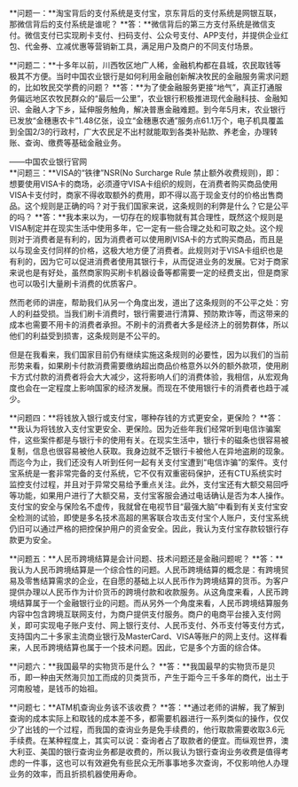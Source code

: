 **问题一：**淘宝背后的支付系统是支付宝，京东背后的支付系统是网银互联，那微信背后的支付系统是谁呢？
**答：**微信背后的第三方支付系统是微信支付。微信支付已实现刷卡支付、扫码支付、公众号支付、APP支付，并提供企业红包、代金券、立减优惠等营销新工具，满足用户及商户的不同支付场景。

**问题二：**十多年以前，川西牧区地广人稀，金融机构都在县城，农民取钱等极其不方便。当时中国农业银行是如何利用金融创新解决牧民的金融服务需求问题的，比如牧民交学费的问题？
**答：**为了使金融服务更接“地气”，真正打通服务偏远地区农牧民群众的“最后一公里”，农业银行积极推进现代金融科技、金融知识、金融人才下乡，延伸服务触角，解决普惠金融难题。到今年5月末，农业银行已发放“金穗惠农卡”1.48亿张，设立“金穗惠农通”服务点61.1万个，电子机具覆盖到全国2/3的行政村，广大农民足不出村就能取到各类补贴款、养老金，办理转账、查询、缴费等基础金融业务。

——中国农业银行官网
​              
**问题三：**VISA的“铁律”NSR(No Surcharge Rule 禁止额外收费规则)，即：想要使用VISA卡的商场，必须遵守VISA卡组织的规则，在消费者购买商品使用VISA卡支付时，商家不得收取额外的费用，即不得以高于现金支付的价格出售商品。这个规则是正确的吗？对于我们国家来说，这条规则的利弊是什么？它是公平的吗？
**答：**我本来以为，一切存在的规事物就有其合理性，既然这个规则是VISA制定并在现实生活中使用多年，它一定有一些合理之处和可取之处。这个规则对于消费者是有利的，因为消费者可以使用刷VISA卡的方式购买商品，而且是以与现金支付同样的价格，这极大地方便了消费者。此规则对于VISA卡组织也是有利的，因为它可以促进消费者使用其银行卡，从而促进业务的发展。它对于商家来说也是有好处，虽然商家购买刷卡机器设备等都需要一定的经费支出，但是商家也可以吸引大量刷卡消费的优质客户。

然而老师的讲座，帮助我们从另一个角度出发，道出了这条规则的不公平之处：穷人的利益受损。当我们刷卡消费时，银行需要进行清算、预防欺诈等，而这带来的成本也需要不用卡的消费者承担。不刷卡的消费者大多是经济上的弱势群体，所以他们的利益受到损害，这条规则是不公平的。

但是在我看来，我们国家目前仍有继续实施这条规则的必要性，因为以我们的当前形势来看，如果刷卡付款消费需要缴纳超出商品价格意外以外的额外款项，使用刷卡方式付款的消费者将会大大减少，这将影响人们的消费体验，我相信，从宏观角度也会在一定程度上影响国家的经济发展。而现在不使用银行卡的消费者也趋于减少。

**问题四：**将钱放入银行或支付宝，哪种存钱的方式更安全，更保险？
**答：**我认为将钱放入支付宝更安全、更保险。因为近些年我们经常听到电信诈骗案件，这些案件都是与银行卡的使用有关。在现实生活中，银行卡的磁条也很容易被复制，信息也很容易被他人获取。我身边就不乏银行卡被他人在异地盗刷的现象。而迄今为止，我们还没有人听到任何一起有关支付宝遭到“电信诈骗”的案件。支付宝系统是一套非常完备的支付系统，它不仅有双重密码保护，还有CTU系统实时监控支付过程，并且对于异常交易给予重点关注。此外，支付宝还有大额交易回呼等功能，如果用户进行了大额交易，支付宝客服会通过电话确认是否为本人操作。支付宝的安全与保险名不虚传，我就曾在电视节目“最强大脑”中看到有关支付宝安全检测的试验，即使是多名技术高超的黑客联合攻击支付宝个人账户，支付宝系统仍旧可以通过严格的把控保护用户的资金安全。因此，我认为支付宝存款较银行存款更为安全。

**问题五：**人民币跨境结算是会计问题、技术问题还是金融问题呢？
**答：**我认为人民币跨境结算是一个综合性的问题。人民币跨境结算的概念是：有跨境贸易及零售结算需求的企业，在自愿的基础上以人民币作为跨境结算的货币。为客户提供办理以人民币作为计价货币的跨境付款和收款服务。从这角度来看，人民币跨境结算属于一个金融银行业的问题。而从另外一个角度来看，人民币跨境结算服务内容中包含跨境互联网支付，为商户提供支付服务。商户的电商平台接入支付网关，即可实现电子账户支付、网上银行支付、人民币支付、外币支付等支付方式，支持国内二十多家主流商业银行及MasterCard、VISA等账户的网上支付。这样看来，人民币跨境结算也属于一个技术问题。因此，它是多个方面的综合体。

**问题六：**我国最早的实物货币是什么？
**答：**我国最早的实物货币是贝币，即一种由天然海贝加工而成的贝类货币，产生于距今三千多年的商代，出土于河南殷墟，是钱币的始祖。

**问题七：**ATM机查询业务该不该收费？
**答：**通过老师的讲解，我了解到查询的成本实际上和取钱的成本差不多，都需要机器进行一系列类似的操作，仅仅少了出钱的一个过程，而我国的查询业务是免手续费的，他行取款需要收取3.6元手续费。在某种程度上，其实可以说：查询者占了取款者的便宜。而纵观世界，澳大利亚、美国的银行查询业务都是收费的，所以我认为银行查询业务收费是值得考虑的一件事，这也可以有效避免有些民众无所事事地多次查询，不仅影响他人办理业务的效率，而且折损机器使用寿命。





 